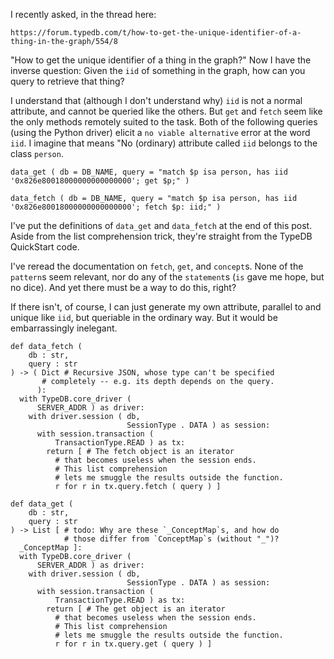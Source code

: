 I recently asked, in the thread here:
```
https://forum.typedb.com/t/how-to-get-the-unique-identifier-of-a-thing-in-the-graph/554/8
```
"How to get the unique identifier of a thing in the graph?" Now I have the inverse question: Given the `iid` of something in the graph, how can you query to retrieve that thing?

I understand that (although I don't understand why) `iid` is not a normal attribute, and cannot be queried like the others. But `get` and `fetch` seem like the only methods remotely suited to the task. Both of the following queries (using the Python driver) elicit a `no viable alternative` error at the word `iid`. I imagine that means "No (ordinary) attribute called `iid` belongs to the class `person`.

```
data_get ( db = DB_NAME, query = "match $p isa person, has iid '0x826e80018000000000000000'; get $p;" )

data_fetch ( db = DB_NAME, query = "match $p isa person, has iid '0x826e80018000000000000000'; fetch $p: iid;" )
```

I've put the definitions of `data_get` and `data_fetch` at the end of this post. Aside from the list comprehension trick, they're straight from the TypeDB QuickStart code.

I've reread the documentation on `fetch`, `get`, and `concept`s. None of the `pattern`s seem relevant, nor do any of the `statement`s (`is` gave me hope, but no dice). And yet there must be a way to do this, right?

If there isn't, of course, I can just generate my own attribute, parallel to and unique like `iid`, but queriable in the ordinary way. But it would be embarrassingly inelegant.

```
def data_fetch (
    db : str,
    query : str
) -> ( Dict # Recursive JSON, whose type can't be specified
       # completely -- e.g. its depth depends on the query.
      ):
  with TypeDB.core_driver (
      SERVER_ADDR ) as driver:
    with driver.session ( db,
                          SessionType . DATA ) as session:
      with session.transaction (
          TransactionType.READ ) as tx:
        return [ # The fetch object is an iterator
          # that becomes useless when the session ends.
          # This list comprehension
          # lets me smuggle the results outside the function.
          r for r in tx.query.fetch ( query ) ]

def data_get (
    db : str,
    query : str
) -> List [ # todo: Why are these `_ConceptMap`s, and how do
            # those differ from `ConceptMap`s (without "_")?
  _ConceptMap ]:
  with TypeDB.core_driver (
      SERVER_ADDR ) as driver:
    with driver.session ( db,
                          SessionType . DATA ) as session:
      with session.transaction (
          TransactionType.READ ) as tx:
        return [ # The get object is an iterator
          # that becomes useless when the session ends.
          # This list comprehension
          # lets me smuggle the results outside the function.
          r for r in tx.query.get ( query ) ]
```
